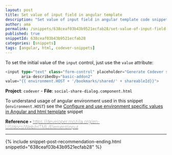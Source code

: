 ```yaml
---
layout: post
title: Set value of input field in angular template
description: "Set value of input field in angular template code snippet"
author: ama
permalink: /snippets/638ceaf03b43b9521ecfab28/set-value-of-input-field-in-angular-template
published: true
snippetId: 638ceaf03b43b9521ecfab28
categories: [snippets]
tags: [angular, html, codever-snippets]
---
```


To set the initial value of the `input` control, just use the `value` attribute:

```typescript
<input type="text" class="form-control" placeholder="Generate Codever sharable Url"
       aria-describedby="basic-addon2"
value="{{ environment.HOST + '/bookmarks/shared/' + shareableId}}">
```

**Project**: `codever` - **File**:  `social-share-dialog.component.html`

To understand usage of angular environment used in this snippet (`environment.HOST`)
see the [Configure and use environment specific values in Angular and html template](https://www.codever.land/snippets/6389997bb160cb1fab2430fe/details) snippet

<span style="font-size: 0.9rem">
  <strong>Reference - </strong>
  <a href="https://developer.mozilla.org/en-US/docs/Web/HTML/Element/input" target="_blank" style="font-weight: lighter">
     https://developer.mozilla.org/en-US/docs/Web/HTML/Element/input
  </a>
</span>

<hr/>


 {% include snippet-post-recommendation-ending.html snippetId="638ceaf03b43b9521ecfab28" %}
